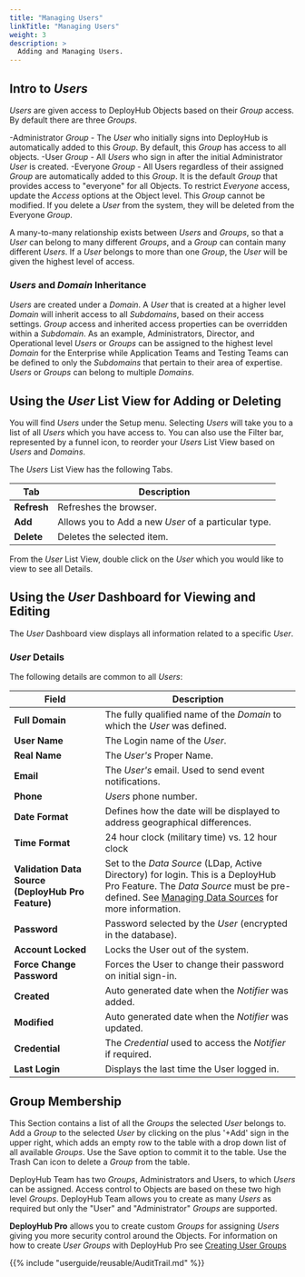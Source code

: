 ```yaml
---
title: "Managing Users"
linkTitle: "Managing Users"
weight: 3
description: >
  Adding and Managing Users. 
---
```


## Intro to _Users_

_Users_ are given access to DeployHub Objects based on their _Group_ access. By default there are three _Groups_.

-Administrator _Group_ - The _User_ who initially signs into DeployHub is automatically added to this _Group_. By default, this _Group_ has access to all objects.
-User _Group_ - All _Users_ who sign in after the initial Administrator _User_ is created.
-Everyone _Group_ - All Users regardless of their assigned _Group_ are automatically added to this _Group_. It is the default _Group_ that provides access to "everyone" for all Objects.  To restrict _Everyone_ access, update the _Access_ options at the Object level.  This _Group_ cannot be modified.  If you delete a _User_ from the system, they will be deleted from the Everyone _Group_.

A many-to-many relationship exists between _Users_ and _Groups_, so that a _User_ can belong to many different _Groups_, and a _Group_ can contain many different _Users_. If a _User_ belongs to more than one _Group_, the _User_ will be given the highest level of access.

### _Users_ and _Domain_ Inheritance

_Users_ are created under a _Domain_. A _User_ that is created at a higher level _Domain_ will inherit access to all _Subdomains_, based on their access settings. _Group_ access and inherited access properties can be overridden within a _Subdomain_. As an example, Administrators, Director, and Operational level _Users_ or _Groups_ can be assigned to the highest level _Domain_ for the Enterprise while Application Teams and Testing Teams can be defined to only the _Subdomains_ that pertain to their area of expertise. _Users_ or _Groups_ can belong to multiple _Domains_.  

## Using the _User_ List View for Adding or Deleting

You will find _Users_ under the Setup menu.  Selecting _Users_ will take you to a list of all _Users_ which you have access to. You can also use the Filter bar, represented by a funnel icon, to reorder your _Users_ List View based on _Users_ and _Domains_.

The _Users_ List View has the following Tabs.

| Tab         | Description                                          |
|-------------|------------------------------------------------------|
| **Refresh** | Refreshes the browser.                               |
| **Add**     | Allows you to Add a new _User_ of a particular type. |
| **Delete**  | Deletes the selected item.                           |

From the _User_ List View, double click on the _User_ which you would like to view to see all Details.  

## Using the _User_ Dashboard for Viewing and Editing

The _User_ Dashboard view displays all information related to a specific _User_.

### _User_ Details

The following details are common to all _Users_:

| Field                                              | Description                                                                                                                                                                                                                     |
|----------------------------------------------------|---------------------------------------------------------------------------------------------------------------------------------------------------------------------------------------------------------------------------------|
| **Full Domain**                                    | The fully qualified name of the _Domain_ to which the _User_ was defined.                                                                                                                                                       |
| **User Name**                                      | The Login name of the _User_.                                                                                                                                                                                                   |
| **Real Name**                                      | The _User's_ Proper Name.                                                                                                                                                                                                       |
| **Email**                                          | The _User's_ email. Used to send event notifications.                                                                                                                                                                           |
| **Phone**                                          | _Users_ phone number.                                                                                                                                                                                                           |
| **Date Format**                                    | Defines how the date will be displayed to address geographical differences.                                                                                                                                                     |
| **Time Format**                                    | 24 hour clock (military time) vs. 12 hour clock                                                                                                                                                                                 |
| **Validation Data Source (DeployHub Pro Feature)** | Set to the _Data Source_ (LDap, Active Directory) for login. This is a DeployHub Pro Feature. The _Data Source_ must be pre-defined.  See [Managing Data Sources](/userguide/advanced-features/deployments/2-data-sources/) for more information. |
| **Password**                                       | Password selected by the _User_ (encrypted in the database).                                                                                                                                                                    |
| **Account Locked**                                 | Locks the User out of the system.                                                                                                                                                                                               |
| **Force Change Password**                          | Forces the User to change their password on initial sign-in.                                                                                                                                                                    |
| **Created**                                        | Auto generated date when the _Notifier_ was added.                                                                                                                                                                              |
| **Modified**                                       | Auto generated date when the _Notifier_ was updated.                                                                                                                                                                            |
| **Credential**                                     | The _Credential_ used to access the _Notifier_ if required.                                                                                                                                                                     |
| **Last Login**                                     | Displays the last time the User logged in.                                                                                                                                                                                      |

## Group Membership

This Section contains a list of all the _Groups_ the selected _User_ belongs to. Add a _Group_ to the selected _User_ by clicking on the plus '+Add' sign in the upper right, which adds an empty row to the table with a drop down list of all available _Groups_. Use the Save option to commit it to the table. Use the Trash Can icon to delete a _Group_ from the table.

DeployHub Team has two _Groups_, Administrators and Users, to which _Users_ can be assigned.  Access control to Objects are based on these two high level _Groups_. DeployHub Team allows you to create as many _Users_ as required but only the "User" and "Administrator" _Groups_ are supported.

**DeployHub Pro** allows you to create custom _Groups_ for assigning _Users_ giving you more security control around the Objects. For information on how to create _User_ _Groups_ with DeployHub Pro see [Creating User Groups](/userguide/advanced-features/user-groups/.)

{{% include "userguide/reusable/AuditTrail.md" %}}

